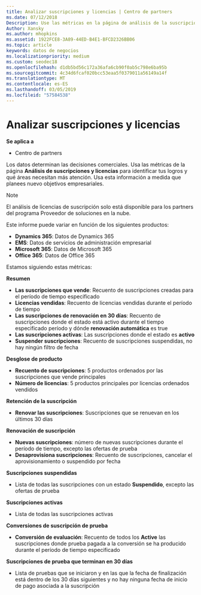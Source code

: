 ```yaml
---
title: Analizar suscripciones y licencias | Centro de partners
ms.date: 07/12/2018
Description: Use las métricas en la página de análisis de la suscripción y licencia para identificar los éxitos y áreas que necesitan más atención.
Author: Xansky
ms.author: mhopkins
ms.assetid: 1922FCE8-3A89-44ED-B4E1-BFCD2326BB06
ms.topic: article
keywords: datos de negocios
ms.localizationpriority: medium
ms.custom: seodec18
ms.openlocfilehash: d1db5bd56c172a36afa6cb90f0ab5c798e6ba95b
ms.sourcegitcommit: 4c34d6fcaf020bcc53eaa5f0379011a56149a14f
ms.translationtype: MT
ms.contentlocale: es-ES
ms.lasthandoff: 03/05/2019
ms.locfileid: "57584538"
---
```

# <a name="analyze-subscriptions-and-licenses"></a>Analizar suscripciones y licencias 

**Se aplica a**

- Centro de partners

Los datos determinan las decisiones comerciales. Usa las métricas de la página **Análisis de suscripciones y licencias** para identificar tus logros y qué áreas necesitan más atención. Usa esta información a medida que planees nuevo objetivos empresariales.

> [!NOTE]
> El análisis de licencias de suscripción solo está disponible para los partners del programa Proveedor de soluciones en la nube.


Este informe puede variar en función de los siguientes productos:

 - **Dynamics 365**: Datos de Dynamics 365  
 - **EMS**: Datos de servicios de administración empresarial  
 - **Microsoft 365**: Datos de Microsoft 365  
 - **Office 365**: Datos de Office 365  


Estamos siguiendo estas métricas:

**Resumen**  
 - **Las suscripciones que vende**: Recuento de suscripciones creadas para el período de tiempo especificado  
 - **Licencias vendidas**: Recuento de licencias vendidas durante el período de tiempo   
 - **Las suscripciones de renovación en 30 días**: Recuento de suscripciones donde el estado está activo durante el tiempo especificado período y dónde **renovación automática** es true
 - **Las suscripciones activas**: Las suscripciones donde el estado es **activo**  
 - **Suspender suscripciones**: Recuento de suscripciones suspendidas, no hay ningún filtro de fecha  

**Desglose de producto**  
 - **Recuento de suscripciones**: 5 productos ordenados por las suscripciones que vende principales  
 - **Número de licencias**: 5 productos principales por licencias ordenados vendidos

**Retención de la suscripción**
 - **Renovar las suscripciones**: Suscripciones que se renuevan en los últimos 30 días  

**Renovación de suscripción**  
 - **Nuevas suscripciones**: número de nuevas suscripciones durante el período de tiempo, excepto las ofertas de prueba  
 - **Desaprovisiona suscripciones**: Recuento de suscripciones, cancelar el aprovisionamiento o suspendido por fecha  

**Suscripciones suspendidas**  
 - Lista de todas las suscripciones con un estado **Suspendido**, excepto las ofertas de prueba  
  
**Suscripciones activas**
 - Lista de todas las suscripciones activas  

**Conversiones de suscripción de prueba**  
 - **Conversión de evaluación**: Recuento de todos los **Active** las suscripciones donde prueba pagada a la conversión se ha producido durante el período de tiempo especificado  

**Suscripciones de prueba que terminan en 30 días**  
 - Lista de pruebas que se iniciaron y en las que la fecha de finalización está dentro de los 30 días siguientes y no hay ninguna fecha de inicio de pago asociada a la suscripción  

  